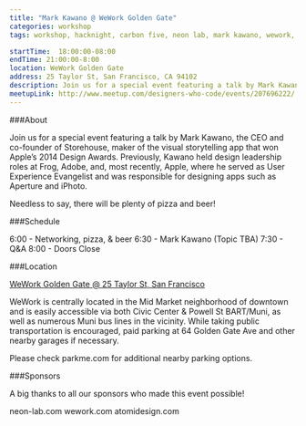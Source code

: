 ```yaml
---
title: "Mark Kawano @ WeWork Golden Gate"
categories: workshop
tags: workshop, hacknight, carbon five, neon lab, mark kawano, wework, storehouse

startTime: 	18:00:00-08:00
endTime: 21:00:00-8:00
location: WeWork Golden Gate
address: 25 Taylor St, San Francisco, CA 94102
description: Join us for a special event featuring a talk by Mark Kawano, the CEO and co-founder of Storehouse, maker of the visual storytelling app that won Apple’s 2014 Design Awards.
meetupLink: http://www.meetup.com/designers-who-code/events/207696222/
---
```


###About

Join us for a special event featuring a talk by Mark Kawano, the CEO and co-founder of Storehouse, maker of the visual storytelling app that won Apple’s 2014 Design Awards. Previously, Kawano held design leadership roles at Frog, Adobe, and, most recently, Apple, where he served as User Experience Evangelist and was responsible for designing apps such as Aperture and iPhoto.

Needless to say, there will be plenty of pizza and beer!

###Schedule

6:00 - Networking, pizza, & beer 
6:30 - Mark Kawano (Topic TBA) 
7:30 - Q&A 
8:00 - Doors Close

###Location

[WeWork Golden Gate @ 25 Taylor St, San Francisco](https://www.google.com/maps?f=q&hl=en&q=25+Taylor+St,+San+Francisco,+CA,+us)

WeWork is centrally located in the Mid Market neighborhood of downtown and is easily accessible via both Civic Center & Powell St BART/Muni, as well as numerous Muni bus lines in the vicinity. While taking public transportation is encouraged, paid parking at 64 Golden Gate Ave and other nearby garages if necessary.

Please check parkme.com for additional nearby parking options.

###Sponsors

A big thanks to all our sponsors who made this event possible!

neon-lab.com 
wework.com 
atomidesign.com 